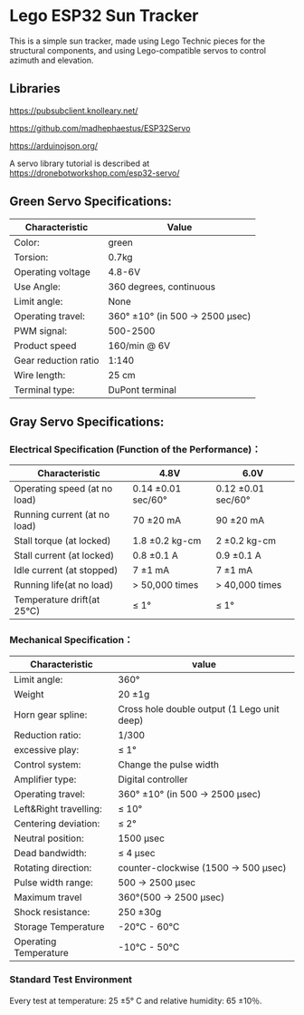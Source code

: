 # Lego ESP32 Sun Tracker

This is a simple sun tracker, made using Lego Technic pieces for the structural components, and using Lego-compatible servos to control azimuth and elevation.

## Libraries

https://pubsubclient.knolleary.net/

https://github.com/madhephaestus/ESP32Servo

https://arduinojson.org/

A servo library tutorial is described at https://dronebotworkshop.com/esp32-servo/

## Green Servo Specifications:

| Characteristic       | Value                          |
|----------------------|--------------------------------|
| Color:               | green                          |
| Torsion:             | 0.7kg                          |
| Operating voltage    | 4.8-6V                         |
| Use Angle:           | 360 degrees, continuous        |
| Limit angle:         | None                           |
| Operating travel:    | 360° ±10° (in 500 → 2500 μsec) |
| PWM signal:          | 500-2500                       |
| Product speed        | 160/min @ 6V                   |
| Gear reduction ratio | 1:140                          |
| Wire length:         | 25 cm                          |
| Terminal type:       | DuPont terminal                |

## Gray Servo Specifications:

### Electrical Specification (Function of the Performance)：

| Characteristic               | 4.8V               | 6.0V               |
|------------------------------|--------------------|--------------------|
| Operating speed (at no load) | 0.14 ±0.01 sec/60° | 0.12 ±0.01 sec/60° |
| Running current (at no load) | 70 ±20 mA          | 90 ±20 mA          |
| Stall torque (at locked)     | 1.8 ±0.2 kg-cm     | 2 ±0.2 kg-cm       |
| Stall current (at locked)    | 0.8 ±0.1 A         | 0.9 ±0.1 A         |
| Idle current (at stopped)    | 7 ±1 mA            | 7 ±1 mA            |
| Running life(at no load)     | > 50,000 times     | > 40,000 times     |
| Temperature drift(at 25°C)   | ≤ 1°               | ≤ 1°               |

### Mechanical Specification：

| Characteristic          | value                                       |
|-------------------------|---------------------------------------------|
| Limit angle:            | 360°                                        |
| Weight                  | 20 ±1g                                      |
| Horn gear spline:       | Cross hole double output (1 Lego unit deep) |
| Reduction ratio:        | 1/300                                       |
| excessive play:         | ≤ 1°                                        |
| Control system:         | Change the pulse width                      |
| Amplifier type:         | Digital controller                          |
| Operating travel:       | 360° ±10° (in 500 → 2500 μsec)              |
| Left&Right travelling:  | ≤ 10°                                       |
| Centering deviation:    | ≤ 2°                                        |
| Neutral position:       | 1500 μsec                                   |
| Dead bandwidth:         | ≤ 4 μsec                                    |
| Rotating direction:     | counter-clockwise (1500 → 500 μsec)         |
| Pulse width range:      | 500 → 2500 μsec                             |
| Maximum travel          | 360°(500 → 2500 μsec)                       |
| Shock resistance:       | 250 ±30g                                    |
| Storage Temperature     | -20°C - 60°C                                |
| Operating Temperature   | -10°C - 50°C                                |

### Standard Test Environment

Every test at temperature: 25 ±5° C and relative humidity: 65 ±10％.
